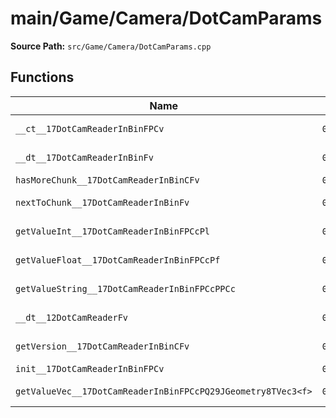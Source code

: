 # main/Game/Camera/DotCamParams

**Source Path:** `src/Game/Camera/DotCamParams.cpp`

## Functions

| Name | Address | Match % |
|------|---------|---------|
| `__ct__17DotCamReaderInBinFPCv` | `0x800B6A44` | :white_check_mark: (100.0%) |
| `__dt__17DotCamReaderInBinFv` | `0x800B6AB4` | :white_check_mark: (100.0%) |
| `hasMoreChunk__17DotCamReaderInBinCFv` | `0x800B6B30` | :x: (0.0%) |
| `nextToChunk__17DotCamReaderInBinFv` | `0x800B6BE8` | :white_check_mark: (100.0%) |
| `getValueInt__17DotCamReaderInBinFPCcPl` | `0x800B6C2C` | :white_check_mark: (100.0%) |
| `getValueFloat__17DotCamReaderInBinFPCcPf` | `0x800B6C34` | :white_check_mark: (100.0%) |
| `getValueString__17DotCamReaderInBinFPCcPPCc` | `0x800B6C3C` | :white_check_mark: (100.0%) |
| `__dt__12DotCamReaderFv` | `0x800B6CA0` | :white_check_mark: (100.0%) |
| `getVersion__17DotCamReaderInBinCFv` | `0x800B6CE0` | :white_check_mark: (100.0%) |
| `init__17DotCamReaderInBinFPCv` | `0x800B6CE8` | :x: (0.0%) |
| `getValueVec__17DotCamReaderInBinFPCcPQ29JGeometry8TVec3<f>` | `0x800B6D78` | :x: (95.0%) |